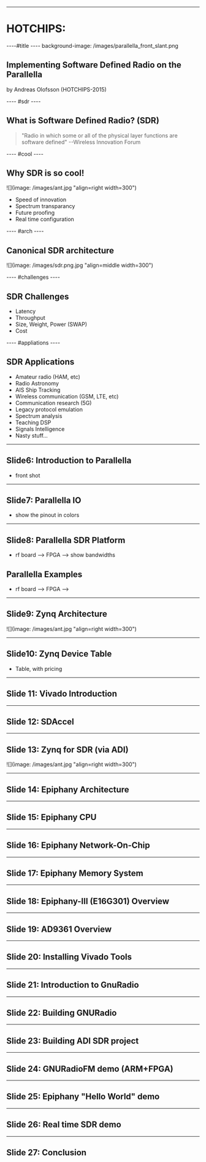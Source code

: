 ----  ----
# HOTCHIPS:

----#title ----
background-image:  /images/parallella_front_slant.png

## Implementing Software Defined Radio on the Parallella
by Andreas Olofsson (HOTCHIPS-2015)

---- #sdr ----

## What is Software Defined Radio? (SDR)

> "Radio in which some or all of the physical layer functions are software defined" --Wireless Innovation Forum

---- #cool ----

## Why SDR is so cool!
![](image: /images/ant.jpg "align=right width=300")
* Speed of innovation
* Spectrum transparancy
* Future proofing
* Real time configuration

---- #arch ----

## Canonical SDR architecture
![](image: /images/sdr.png.jpg "align=middle width=300")

---- #challenges ----
## SDR Challenges
* Latency 
* Throughput  
* Size, Weight, Power (SWAP)
* Cost  

---- #appliations ----
## SDR Applications
* Amateur radio (HAM, etc)  
* Radio Astronomy  
* AIS Ship Tracking  
* Wireless communication (GSM, LTE, etc)  
* Communication research (5G)  
* Legacy protocol emulation  
* Spectrum analysis    
* Teaching DSP     
* Signals Intelligence  
* Nasty stuff...  

---- ----

## Slide6: Introduction to Parallella
* front shot
  

---- ----

## Slide7: Parallella IO
* show the pinout in colors


---- ----

## Slide8: Parallella SDR Platform
* rf board --> FPGA --> show bandwidths

## Parallella Examples
* rf board --> FPGA -->

---- ----

## Slide9: Zynq Architecture
![](image: /images/ant.jpg "align=right width=300")

---- ----

## Slide10: Zynq Device Table
* Table, with pricing

---- ----

## Slide 11: Vivado Introduction

---- ----

## Slide 12: SDAccel

---- ----

## Slide 13: Zynq for SDR (via ADI)
![](image: /images/ant.jpg "align=right width=300")

---- ----

## Slide 14: Epiphany Architecture

---- ----

## Slide 15: Epiphany CPU

---- ----

## Slide 16: Epiphany Network-On-Chip

---- ----

## Slide 17: Epiphany Memory System

---- ----

## Slide 18: Epiphany-III (E16G301) Overview

---- ----

## Slide 19: AD9361 Overview

---- ----

## Slide 20: Installing Vivado Tools

---- ----

## Slide 21: Introduction to GnuRadio

---- ----

## Slide 22: Building GNURadio

---- ----

## Slide 23: Building ADI SDR project

---- ----

## Slide 24: GNURadioFM demo (ARM+FPGA)

---- ----

## Slide 25: Epiphany "Hello World" demo

---- ----
## Slide 26: Real time SDR demo

---- ----

## Slide 27: Conclusion


 